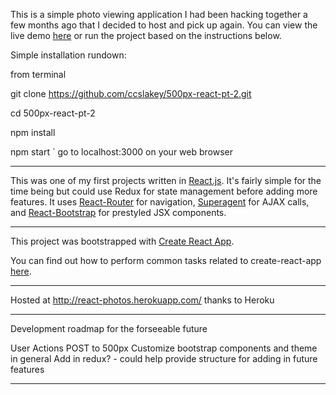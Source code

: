 This is a simple photo viewing application I had been hacking together a few months ago that I decided to host and pick up again. You can view the live demo [here](http://react-photos.herokuapp.com/) or run the project based on the instructions below.

Simple installation rundown:

from terminal
 
git clone https://github.com/ccslakey/500px-react-pt-2.git

cd 500px-react-pt-2

npm install

npm start
`
go to localhost:3000 on your web browser

------------------------------------------------------------------------------------------------------------------------------

This was one of my first projects written in [React.js](https://facebook.github.io/react/). It's fairly simple for the time being but could use Redux for state management before adding more features. It uses [React-Router](https://github.com/ReactTraining/react-router) for navigation, [Superagent](https://github.com/visionmedia/superagent) for AJAX calls, and [React-Bootstrap](http://react-bootstrap.github.io/) for prestyled JSX components.

------------------------------------------------------------------------------------------------------------------------------

This project was bootstrapped with [Create React App](https://github.com/facebookincubator/create-react-app).

You can find out how to perform common tasks related to create-react-app [here](https://github.com/facebookincubator/create-react-app/blob/master/packages/react-scripts/template/README.md).

------------------------------------------------------------------------------------------------------------------------------

Hosted at http://react-photos.herokuapp.com/ thanks to Heroku
  
------------------------------------------------------------------------------------------------------------------------------

Development roadmap for the forseeable future

User Actions
POST to 500px
Customize bootstrap components and theme in general
Add in redux? - could help provide structure for adding in future features

------------------------------------------------------------------------------------------------------------------------------
